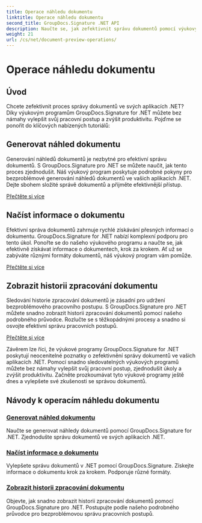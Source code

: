 ```yaml
---
title: Operace náhledu dokumentu
linktitle: Operace náhledu dokumentu
second_title: GroupDocs.Signature .NET API
description: Naučte se, jak zefektivnit správu dokumentů pomocí výukových programů GroupDocs.Signature for .NET. Zjednodušte úkoly, vylepšete pracovní postup a zvyšte produktivitu bez námahy.
weight: 21
url: /cs/net/document-preview-operations/
---
```


# Operace náhledu dokumentu

## Úvod

Chcete zefektivnit proces správy dokumentů ve svých aplikacích .NET? Díky výukovým programům GroupDocs.Signature for .NET můžete bez námahy vylepšit svůj pracovní postup a zvýšit produktivitu. Pojďme se ponořit do klíčových nabízených tutoriálů:

## Generovat náhled dokumentu

Generování náhledů dokumentů je nezbytné pro efektivní správu dokumentů. S GroupDocs.Signature pro .NET se můžete naučit, jak tento proces zjednodušit. Náš výukový program poskytuje podrobné pokyny pro bezproblémové generování náhledů dokumentů ve vašich aplikacích .NET. Dejte sbohem složité správě dokumentů a přijměte efektivnější přístup.

[Přečtěte si více](./generate-document-preview/)

## Načíst informace o dokumentu

Efektivní správa dokumentů zahrnuje rychlé získávání přesných informací o dokumentu. GroupDocs.Signature for .NET nabízí komplexní podporu pro tento úkol. Ponořte se do našeho výukového programu a naučte se, jak efektivně získávat informace o dokumentech, krok za krokem. Ať už se zabýváte různými formáty dokumentů, náš výukový program vám pomůže.

[Přečtěte si více](./retrieve-document-information/)

## Zobrazit historii zpracování dokumentu

Sledování historie zpracování dokumentů je zásadní pro udržení bezproblémového pracovního postupu. S GroupDocs.Signature pro .NET můžete snadno zobrazit historii zpracování dokumentů pomocí našeho podrobného průvodce. Rozlučte se s těžkopádnými procesy a snadno si osvojte efektivní správu pracovních postupů.

[Přečtěte si více](./view-document-processing-history/)

Závěrem lze říci, že výukové programy GroupDocs.Signature for .NET poskytují neocenitelné poznatky o zefektivnění správy dokumentů ve vašich aplikacích .NET. Pomocí snadno sledovatelných výukových programů můžete bez námahy vylepšit svůj pracovní postup, zjednodušit úkoly a zvýšit produktivitu. Začněte prozkoumávat tyto výukové programy ještě dnes a vylepšete své zkušenosti se správou dokumentů.
## Návody k operacím náhledu dokumentu
### [Generovat náhled dokumentu](./generate-document-preview/)
Naučte se generovat náhledy dokumentů pomocí GroupDocs.Signature for .NET. Zjednodušte správu dokumentů ve svých aplikacích .NET.
### [Načíst informace o dokumentu](./retrieve-document-information/)
Vylepšete správu dokumentů v .NET pomocí GroupDocs.Signature. Získejte informace o dokumentu krok za krokem. Podporuje různé formáty.
### [Zobrazit historii zpracování dokumentu](./view-document-processing-history/)
Objevte, jak snadno zobrazit historii zpracování dokumentů pomocí GroupDocs.Signature pro .NET. Postupujte podle našeho podrobného průvodce pro bezproblémovou správu pracovních postupů.